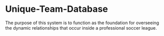 # Unique-Team-Database
The purpose of this system is to function as the foundation for overseeing the dynamic relationships that occur inside a professional soccer league.
